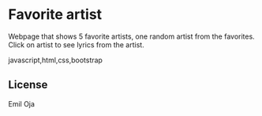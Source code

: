 # Favorite artist

Webpage that shows 5 favorite artists, one random artist from the favorites.
Click on artist to see lyrics from the artist.

javascript,html,css,bootstrap


## License
Emil Oja
